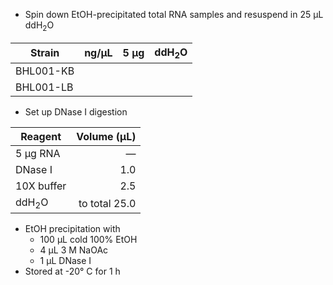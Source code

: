 

- Spin down EtOH-precipitated total RNA samples and resuspend in 25 &micro;L ddH<sub>2</sub>O

Strain    |ng/&micro;L |5 &micro;g |ddH<sub>2</sub>O 
----------|-----------:|----------:|----------------:
BHL001-KB |       |       |              
BHL001-LB |       |       |             

- Set up DNase I digestion

Reagent          |Volume (&micro;L)   
-----------------|-----------------:
5 &micro;g RNA   |           &mdash;
DNase I          |               1.0
10X buffer       |               2.5
ddH<sub>2</sub>O |     to total 25.0

- EtOH precipitation with 
    - 100 &micro;L cold 100% EtOH
    - 4 &micro;L 3 M NaOAc
    - 1 &micro;L DNase I
- Stored at -20&deg; C for 1 h

